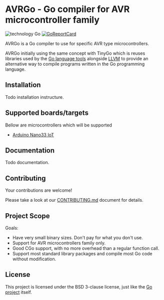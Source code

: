 # AVRGo - Go compiler for AVR microcontroller family

![technology Go](https://img.shields.io/badge/technology-go-blue.svg) [![GoReportCard](https://goreportcard.com/badge/github.com/avrgo-org/avrgo)](https://goreportcard.com/report/avrgo-org/avrgo)


AVRGo is a Go compiler to use for specific AVR type microcontrollers.

AVRGo initially using the same concept with TinyGo which is reuses libraries used by the [Go language tools](https://golang.org/pkg/go/) alongside [LLVM](http://llvm.org) to provide an alternative way to compile programs written in the Go programming language.

## Installation
Todo installation instructure.

## Supported boards/targets
Bellow are microcontrollers which will be supported 

* [Arduino Nano33 IoT](https://store.arduino.cc/nano-33-iot)

## Documentation
Todo documentation.

## Contributing

Your contributions are welcome!

Please take a look at our [CONTRIBUTING.md](./CONTRIBUTING.md) document for details.

## Project Scope

Goals:

* Have very small binary sizes. Don't pay for what you don't use.
* Support for AVR microcontrollers family only.
* Good CGo support, with no more overhead than a regular function call.
* Support most standard library packages and compile most Go code without modification.

## License

This project is licensed under the BSD 3-clause license, just like the [Go project](https://golang.org/LICENSE) itself.
